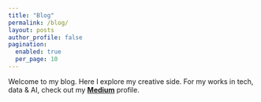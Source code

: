 ```yaml
---
title: "Blog"
permalink: /blog/
layout: posts
author_profile: false
pagination:
  enabled: true
  per_page: 10
---
```


Welcome to my blog. Here I explore my creative side. For my works in tech, data & AI, check out my <a href="https://medium.com/@bhaskards6869" target="_blank"><strong>Medium</strong></a> profile.
